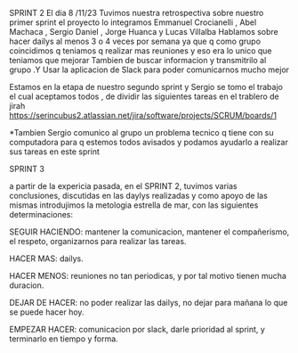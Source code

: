 SPRINT 2
El dia 8 /11/23
Tuvimos nuestra retrospectiva sobre nuestro primer sprint 
el proyecto lo integramos Emmanuel Crocianelli , Abel Machaca , Sergio Daniel , Jorge Huanca y Lucas Villalba
Hablamos sobre hacer dailys al menos 3 o 4 veces por semana ya que  q como grupo coincidimos q teniamos q realizar mas reuniones y eso era lo unico que teniamos que mejorar 
Tambien de buscar informacion y transmitrilo al grupo .Y Usar la aplicacion de Slack para poder comunicarnos mucho mejor 

Estamos en la etapa de nuestro segundo sprint y Sergio se tomo el trabajo el cual aceptamos todos , de dividir  las siguientes tareas en el trablero de jirah 
https://serincubus2.atlassian.net/jira/software/projects/SCRUM/boards/1

*Tambien Sergio comunico al grupo un problema tecnico q tiene con su computadora para q estemos todos avisados y podamos ayudarlo a realizar sus tareas en este sprint 

SPRINT 3

a partir de la expericia pasada, en el SPRINT 2, tuvimos varias conclusiones, discutidas en las daylys realizadas y como apoyo de las mismas introdujimos la metologia estrella de mar, con las siguientes determinaciones:

SEGUIR HACIENDO: mantener la comunicacion, mantener el compañerismo, el respeto, organizarnos para realizar las tareas. 


HACER MAS: dailys. 


HACER MENOS: reuniones no tan periodicas, y por tal motivo tienen mucha duracion. 


DEJAR DE HACER: no poder realizar las dailys, no dejar para mañana lo que se puede hacer hoy.


EMPEZAR HACER: comunicacion por slack, darle prioridad al sprint, y terminarlo en tiempo y forma.
